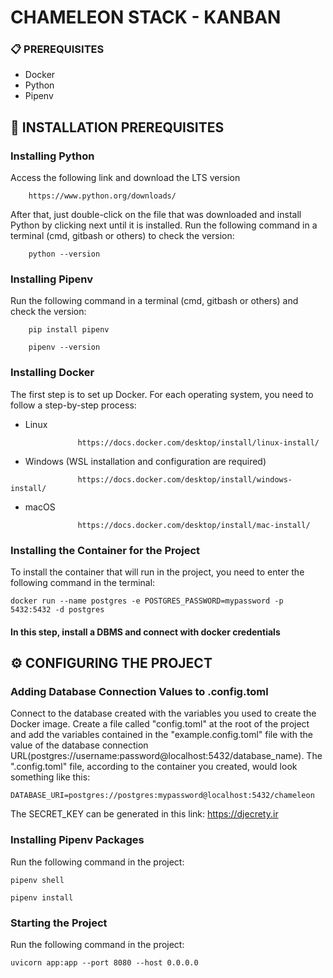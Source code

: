 # CHAMELEON STACK - KANBAN

### 📋 PREREQUISITES

- Docker
- Python
- Pipenv

## 🔧 INSTALLATION PREREQUISITES

### Installing Python

Access the following link and download the LTS version

```
    https://www.python.org/downloads/
```

After that, just double-click on the file that was downloaded and install Python by clicking next until it is installed. Run the following command in a terminal (cmd, gitbash or others) to check the version:

```
    python --version
```

### Installing Pipenv

Run the following command in a terminal (cmd, gitbash or others) and check the version:

```
    pip install pipenv
```

```
    pipenv --version
```

### Installing Docker

The first step is to set up Docker. For each operating system, you need to follow a step-by-step process:

- Linux

```
               https://docs.docker.com/desktop/install/linux-install/
```

- Windows (WSL installation and configuration are required)

```
               https://docs.docker.com/desktop/install/windows-install/
```

- macOS

```
               https://docs.docker.com/desktop/install/mac-install/
```

### Installing the Container for the Project

To install the container that will run in the project, you need to enter the following command in the terminal:

```
docker run --name postgres -e POSTGRES_PASSWORD=mypassword -p 5432:5432 -d postgres
```

#### In this step, install a DBMS and connect with docker credentials

## ⚙️ CONFIGURING THE PROJECT

### Adding Database Connection Values to .config.toml

Connect to the database created with the variables you used to create the Docker image.
Create a file called "config.toml" at the root of the project and add the variables contained in the "example.config.toml" file with the value of the database connection URL(postgres://username:password@localhost:5432/database_name). The ".config.toml" file, according to the container you created, would look something like this:

```
DATABASE_URI=postgres://postgres:mypassword@localhost:5432/chameleon
```

The SECRET_KEY can be generated in this link: https://djecrety.ir

### Installing Pipenv Packages

Run the following command in the project:

```
pipenv shell
```

```
pipenv install 
```

### Starting the Project

Run the following command in the project:

```
uvicorn app:app --port 8080 --host 0.0.0.0
```

